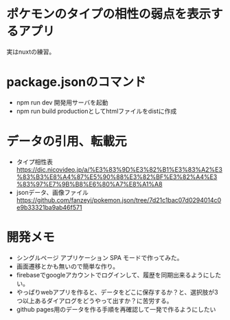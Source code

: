 # ポケモンのタイプの相性の弱点を表示するアプリ

実はnuxtの練習。

# package.jsonのコマンド

- npm run dev 開発用サーバを起動
- npm run build productionとしてhtmlファイルをdistに作成

# データの引用、転載元

- タイプ相性表 https://dic.nicovideo.jp/a/%E3%83%9D%E3%82%B1%E3%83%A2%E3%83%B3%E8%A4%87%E5%90%88%E3%82%BF%E3%82%A4%E3%83%97%E7%9B%B8%E6%80%A7%E8%A1%A8
- jsonデータ、画像ファイル https://github.com/fanzeyi/pokemon.json/tree/7d21c1bac07d0294014c0e9b33321ba9ab46f571

# 開発メモ

- シングルページ アプリケーション SPA モードで作ってみた。
- 画面遷移とかも無いので簡単な作り。
- firebaseでgoogleアカウントでログインして、履歴を同期出来るようにしたい。
- やっぱりwebアプリを作ると、データをどこに保存するか？と、選択肢が3つ以上あるダイアログをどうやって出すか？に苦労する。
- github pages用のデータを作る手順を再確認して一発で作るようにしたい

